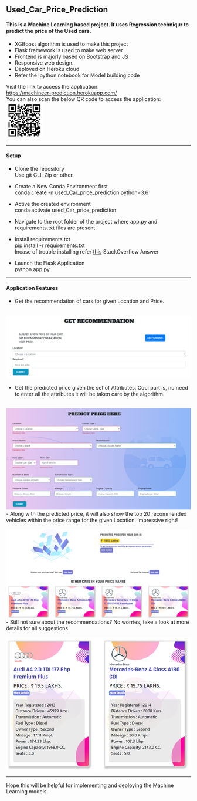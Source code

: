 ## Used_Car_Price_Prediction

#### This is a Machine Learning based project. It uses Regression techniqur to predict the price of the Used cars.

- XGBoost algorithm is used to make this project
- Flask framework is used to make web server
- Frontend is majorly based on Bootstrap and JS
- Responsive web design.
- Deployed on Heroku cloud
- Refer the ipython notebook for Model building code

Visit the link to access the application: <br>
https://machineer-prediction.herokuapp.com/ <br>
You can also scan the below QR code to access the application: <br>
<img src="static/markup_images/webqr.png" height="100px">
<hr>

#### Setup
- Clone the repository <br>
Use git CLI, Zip or other.
- Create a New Conda Environment first <br>
conda create -n used_Car_price_prediction python=3.6

- Active the created environment <br>
conda activate used_Car_price_prediction

- Navigate to the root folder of the project where app.py and requirements.txt files are present.

- Install requirements.txt <br>
pip install -r requirements.txt<br>
Incase of trouble installing refer <a href="https://stackoverflow.com/questions/7225900/how-can-i-install-packages-using-pip-according-to-the-requirements-txt-file-from#answer-10429168:~:text=pip%20install%20%2Dr%20requirements.txt%20%2D%2Dno%2Dindex%20%2D%2Dfind%2Dlinks%20file%3A%2F%2F%2Ftmp%2Fpackages" target="_blank"> this</a>  StackOverflow Answer

- Launch the Flask Application <br>
python app.py

<hr>

#### Application Features
- Get the recommendation of cars for given Location and Price. <br><br>
<img src="static/markup_images/recommend.PNG">

- Get the predicted price given the set of Attributes. Cool part is, no need to enter all the attributes it will be taken care by the algorithm.<br><br>
<img src="static/markup_images/inp.PNG">
- Along with the predicted price, it will also show the top 20 recommended vehicles within the price range for the given Location. Impressive right!<br><br>
<img src="static/markup_images/pred.PNG">
- Still not sure about the recommendations? No worries, take a look at more details for all suggestions.<br><br>
<img src="static/markup_images/det.PNG">
<hr>

Hope this will be helpful for implementing and deploying the Machine Learning models. <br>







